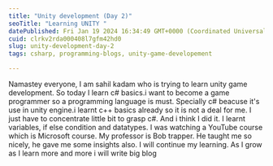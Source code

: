 ```yaml
---
title: "Unity development (Day 2)"
seoTitle: "Learning UNITY "
datePublished: Fri Jan 19 2024 16:34:49 GMT+0000 (Coordinated Universal Time)
cuid: clrkv2rda000408l7gfm42hd0
slug: unity-development-day-2
tags: csharp, programming-blogs, unity-game-developement

---
```


Namastey everyone, I am sahil kadam who is trying to learn unity game development. So today I learn c# basics.i want to become a game programmer so a programming language is must. Specially c# beacuse it's use in unity engine.i learnt c++ basics already so it is not a deal for me. I just have to concentrate little bit to grasp c#. And i think I did it. I learnt variables, if else condition and datatypes. I was watching a YouTube course which is Microsoft course. My professor is Bob trapper. He taught me so nicely, he gave me some insights also. I will continue my learning. As I grow as I learn more and more i will write big blog